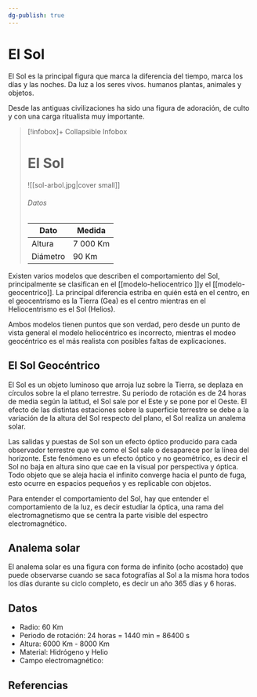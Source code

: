 ```yaml
---
dg-publish: true
---
```


# El Sol

El Sol es la principal figura que marca la diferencia del tiempo, marca los días y las noches. Da luz a los seres vivos. humanos plantas, animales y objetos.

Desde las antiguas civilizaciones ha sido una figura de adoración, de culto y con una carga ritualista muy importante.


> [!infobox]+ Collapsible Infobox
> # El Sol
> ![[sol-arbol.jpg|cover small]]
> ###### Datos
> | Dato |  Medida |
> | ---- | ---- |
> | Altura | 7 000 Km |
> | Diámetro | 90 Km |

Existen varios modelos que describen el comportamiento del Sol, principalmente se clasifican en el [[modelo-heliocentrico ]]y el [[modelo-geocentrico]]. La principal diferencia estriba en quién está en el centro, en el geocentrismo es la Tierra (Gea) es el centro mientras en el Heliocentrismo es el Sol (Helios).

Ambos modelos tienen puntos que son verdad, pero desde un punto de vista general el modelo heliocéntrico es incorrecto, mientras el modeo geocéntrico es el más realista con posibles faltas de explicaciones.

## El Sol Geocéntrico

El Sol es un objeto luminoso que arroja luz sobre la Tierra, se deplaza en círculos sobre la el plano terrestre. Su periodo de rotación es de 24 horas de media según la latitud, el Sol sale por el Este y se pone por el Oeste.
El efecto de las distintas estaciones sobre la superficie terrestre se debe a la variación de la altura del Sol respecto del plano, el Sol realiza un analema solar.

Las salidas y puestas de Sol son un efecto óptico producido para cada observador terrestre que ve como el Sol sale o desaparece por la línea del horizonte. Este fenómeno es un efecto óptico y no geométrico, es decir el Sol no baja en altura sino que cae en la visual por perspectiva y óptica. Todo objeto que se aleja hacia el infinito converge hacia el punto de fuga, esto ocurre en espacios pequeños y es replicable con objetos.

Para entender el comportamiento del Sol, hay que entender el comportamiento de la luz, es decir estudiar la óptica, una rama del electromagnetismo que se centra la parte visible del espectro electromagnético.


## Analema solar

El analema solar es una figura con forma de infinito (ocho acostado) que puede observarse cuando se saca fotografías al Sol a la misma hora todos los días durante su ciclo completo, es decir un año 365 días y 6 horas.


## Datos
- Radio: 60 Km
- Periodo de rotación: 24 horas = 1440 min = 86400 s
- Altura: 6000 Km - 8000 Km
- Material: Hidrógeno y Helio
- Campo electromagnético: 

## Referencias

